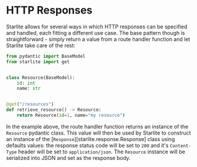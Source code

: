 # HTTP Responses

Starlite allows for several ways in which HTTP responses can be specified and handled, each fitting a different use
case. The base pattern though is straightforward - simply return a value from a route handler function and let
Starlite take care of the rest:

```python
from pydantic import BaseModel
from starlite import get


class Resource(BaseModel):
    id: int
    name: str


@get("/resources")
def retrieve_resource() -> Resource:
    return Resource(id=1, name="my resource")
```

In the example above, the route handler function returns an instance of the `Resource` pydantic class. This value will
then be used by Starlite to construct an instance of the [`Response`][starlite.response.Response]
class using defaults values: the response status code will be set to `200` and it's `Content-Type` header will be set
to `application/json`. The `Resource` instance will be serialized into JSON and set as the response body.
